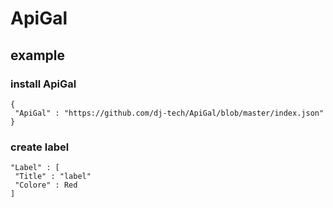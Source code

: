 # ApiGal
## example
### install ApiGal
```
{
 "ApiGal" : "https://github.com/dj-tech/ApiGal/blob/master/index.json"
}
```
### create label
```
"Label" : [
 "Title" : "label"
 "Colore" : Red
]
```
